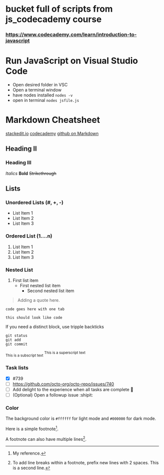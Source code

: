 # bucket full of scripts from js_codecademy course
### https://www.codecademy.com/learn/introduction-to-javascript

# Run JavaScript on Visual Studio Code
- Open desired folder in VSC
- Open a terminal window
- have nodes installed `nodes -v`
- open in terminal `nodes jsfile.js`

# Markdown Cheatsheet
<!-- This content will not appear in the rendered Markdown -->
[stackedit.io](https://stackedit.io/app#)
[codecademy](https://github.com/adam-p/markdown-here/wiki/Markdown-Cheatsheet)
[github on Markdown](https://docs.github.com/en/get-started/writing-on-github/getting-started-with-writing-and-formatting-on-github/basic-writing-and-formatting-syntax)

## Heading II
### Heading III
*Italics*
**Bold**
~~Strikethrough~~

## Lists

### Unordered Lists (#, +, -)
+ List Item 1
+ List Item 2
+ List Item 3

### Ordered List (1....n)
1. List Item 1
2. List Item 2
3. List Item 3

### Nested List
1. First list item
   - First nested list item
     - Second nested list item

> Adding a quote here.

    code goes here with one tab

`this should look like code`

If you need a distinct block, use tripple backticks
```
git status
git add
git commit
```

<sub>This is a subscript text </sub>
<sup>This is a superscript text </sup>

### Task lists
- [x] #739
- [ ] https://github.com/octo-org/octo-repo/issues/740
- [ ] Add delight to the experience when all tasks are complete :tada:
- [ ] \(Optional) Open a followup issue :shipit:

### Color
The background color is `#ffffff` for light mode and `#000000` for dark mode.

Here is a simple footnote[^1].

A footnote can also have multiple lines[^2].

[^1]: My reference.
[^2]: To add line breaks within a footnote, prefix new lines with 2 spaces.
  This is a second line.